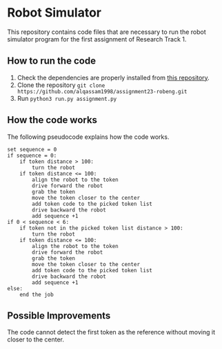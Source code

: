 # Robot Simulator

This repository contains code files that are necessary to run the robot simulator program for the first assignment of Research Track 1. 

## How to run the code

 1. Check the dependencies are properly installed from [this repository](https://github.com/CarmineD8/python_simulator/tree/assignment23_python3).
 2. Clone the repository `git clone https://github.com/alqassam1998/assignment23-robeng.git`
 3. Run `python3 run.py assignment.py`

## How the code works

The following pseudocode explains how the code works.
```
set sequence = 0
if sequence = 0:
	if token distance > 100:
		turn the robot
	if token distance <= 100:
		align the robot to the token
		drive forward the robot
		grab the token
		move the token closer to the center
		add token code to the picked token list
		drive backward the robot
		add sequence +1
if 0 < sequence < 6:
	if token not in the picked token list distance > 100:
		turn the robot
	if token distance <= 100:
		align the robot to the token
		drive forward the robot
		grab the token
		move the token closer to the center
		add token code to the picked token list
		drive backward the robot
		add sequence +1
else:
	end the job
```
## Possible Improvements
The code cannot detect the first token as the reference without moving it closer to the center.
